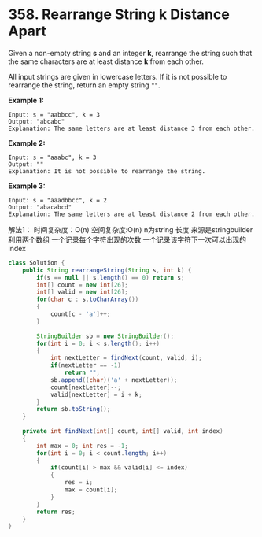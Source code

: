 # 358. Rearrange String k Distance Apart



Given a non-empty string **s** and an integer **k**, rearrange the string such that the same characters are at least distance **k** from each other.

All input strings are given in lowercase letters. If it is not possible to rearrange the string, return an empty string `""`.

**Example 1:**

```text
Input: s = "aabbcc", k = 3
Output: "abcabc" 
Explanation: The same letters are at least distance 3 from each other.
```

**Example 2:**

```text
Input: s = "aaabc", k = 3
Output: "" 
Explanation: It is not possible to rearrange the string.
```

**Example 3:**

```text
Input: s = "aaadbbcc", k = 2
Output: "abacabcd"
Explanation: The same letters are at least distance 2 from each other.
```

解法1： 时间复杂度：O\(n\) 空间复杂度:O\(n\) n为string 长度 来源是stringbuilder 利用两个数组 一个记录每个字符出现的次数 一个记录该字符下一次可以出现的index

```java
class Solution {
    public String rearrangeString(String s, int k) {
        if(s == null || s.length() == 0) return s;
        int[] count = new int[26];
        int[] valid = new int[26];
        for(char c : s.toCharArray())
        {
            count[c - 'a']++;
        }
        
        StringBuilder sb = new StringBuilder();
        for(int i = 0; i < s.length(); i++)
        {
            int nextLetter = findNext(count, valid, i);
            if(nextLetter == -1)
                return "";
            sb.append((char)('a' + nextLetter));
            count[nextLetter]--;
            valid[nextLetter] = i + k;
        }
        return sb.toString();
    }
    
    private int findNext(int[] count, int[] valid, int index)
    {
        int max = 0; int res = -1;
        for(int i = 0; i < count.length; i++)
        {
            if(count[i] > max && valid[i] <= index)
            {
                res = i;
                max = count[i];
            }
        }
        return res;
    }
}
```



